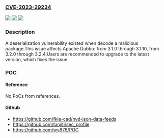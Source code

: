 ### [CVE-2023-29234](https://cve.mitre.org/cgi-bin/cvename.cgi?name=CVE-2023-29234)
![](https://img.shields.io/static/v1?label=Product&message=Apache%20Dubbo&color=blue)
![](https://img.shields.io/static/v1?label=Version&message=3.1.0%3C%3D%203.1.10%20&color=brighgreen)
![](https://img.shields.io/static/v1?label=Vulnerability&message=CWE-502%20Deserialization%20of%20Untrusted%20Data&color=brighgreen)

### Description

A deserialization vulnerability existed when decode a malicious package.This issue affects Apache Dubbo: from 3.1.0 through 3.1.10, from 3.2.0 through 3.2.4.Users are recommended to upgrade to the latest version, which fixes the issue.

### POC

#### Reference
No PoCs from references.

#### Github
- https://github.com/fkie-cad/nvd-json-data-feeds
- https://github.com/tanjiti/sec_profile
- https://github.com/wy876/POC


